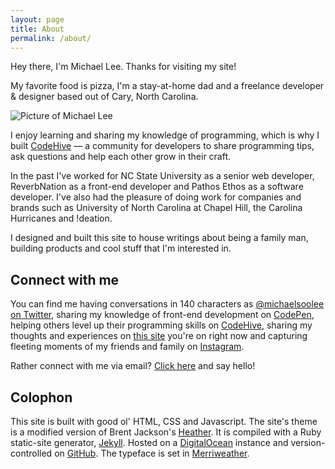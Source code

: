 ```yaml
---
layout: page
title: About
permalink: /about/
---
```


Hey there, I'm Michael Lee. Thanks for visiting my site!

My favorite food is pizza, I'm a stay-at-home dad and a freelance developer &amp; designer based out of Cary, North Carolina.

![Picture of Michael Lee](http://i.michaellee.co/2015-michaellee-profile.jpg)

I enjoy learning and sharing my knowledge of programming, which is why I built [CodeHive](https://www.codehive.io) &mdash; a community for developers to share programming tips, ask questions and help each other grow in their craft.

In the past I've worked for NC State University as a senior web developer, ReverbNation as a front-end developer and Pathos Ethos as a software developer. I've also had the pleasure of doing work for companies and brands such as University of North Carolina at Chapel Hill, the Carolina Hurricanes and !deation.

I designed and built this site to house writings about being a family man, building products and cool stuff that I'm interested in.

## Connect with me

You can find me having conversations in 140 characters as [@michaelsoolee on Twitter](https://twitter.com/michaelsoolee), sharing my knowledge of front-end development on [CodePen](http://codepen.io/michaellee), helping others level up their programming skills on [CodeHive](https://www.codehive.io/michaellee), sharing my thoughts and experiences on [this site](http://michaellee.co/writings/) you're on right now and capturing fleeting moments of my friends and family on [Instagram](https://instagram.com/michaelsoolee).

Rather connect with me via email? [Click here](mailto:michaelsoolee@gmail.com?Subject=Hello%20Michael!) and say hello!

## Colophon

This site is built with good ol' HTML, CSS and Javascript. The site's theme is a modified version of Brent Jackson's [Heather](http://jxnblk.com/Heather/). It is compiled with a Ruby static-site generator, [Jekyll](http://jekyllrb.com). Hosted on a [DigitalOcean](https://www.digitalocean.com/?refcode=af0ae1cd97ec) instance and version-controlled on [GitHub](https://github.com/michaellee/michaelsoolee.com). The typeface is set in [Merriweather](http://www.google.com/fonts/specimen/Merriweather).
